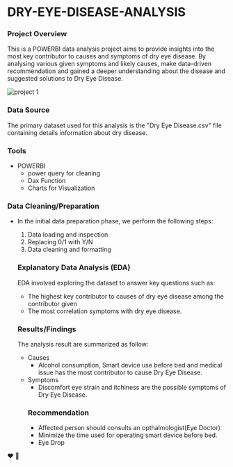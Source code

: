 # DRY-EYE-DISEASE-ANALYSIS

### Project Overview
This is a POWERBI data analysis project aims to provide insights into the most key contributor to causes and symptoms of dry eye disease. By analysing various given symptoms and likely causes, make data-driven recommendation and gained a deeper understanding about the disease and suggested solutions to Dry Eye Disease.

![project 1](https://github.com/user-attachments/assets/b2617c7b-6adb-4167-b943-b00b7f7dfb4c)



### Data Source
The primary dataset used for this analysis is the "Dry Eye Disease.csv" file containing details information about dry disease.

### Tools
- POWERBI
   - power query for cleaning
   - Dax Function
   - Charts for Visualization
 
### Data Cleaning/Preparation
- In the initial data preparation phase, we perform the following steps:
  1. Data loading and inspection
  2. Replacing 0/1 with Y/N
  3. Data cleaning and formatting

  ### Explanatory Data Analysis (EDA)
  EDA involved exploring the dataset to answer key questions such as:
  - The highest key contributor to causes of dry eye disease among the contributor given
  - The most correlation symptoms with dry eye disease.

  ### Results/Findings
  The analysis result are summarized as follow:
  - Causes
     - Alcohol consumption, Smart device use before bed and medical issue has the most contributor to cause Dry Eye Disease.
  - Symptoms
      - Discomfort eye strain and itchiness are the possible symptoms of Dry Eye Disease.
    ### Recommendation
     - Affected person should consults an opthalmologist(Eye Doctor)
     - Minimize the time used for operating smart device before bed.
     - Eye Drop

❤
🎉
  
